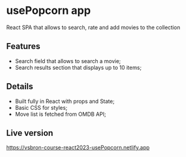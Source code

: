 # usePopcorn app

React SPA that allows to search, rate and add movies to the collection

## Features

- Search field that allows to search a movie;
- Search results section that displays up to 10 items;

## Details

- Built fully in React with props and State;
- Basic CSS for styles;
- Move list is fetched from OMDB API;

## Live version

https://vsbron-course-react2023-usePopcorn.netlify.app
